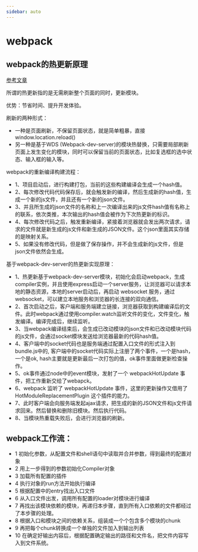 ```yaml
---
sidebar: auto
---
```


# webpack

## webpack的热更新原理
[参考文章](https://juejin.cn/post/6844904008432222215#heading-2)

所谓的热更新指的是无需刷新整个页面的同时，更新模块。

优势：节省时间、提升开发体验。

刷新的两种形式：
  - 一种是页面刷新，不保留页面状态，就是简单粗暴，直接window.location.reload()
  - 另一种是基于WDS (Webpack-dev-server)的模块热替换，只需要局部刷新页面上发生变化的模块，同时可以保留当前的页面状态，比如复选框的选中状态、输入框的输入等。

webpack的重新编译构建流程：
- 1、项目启动后，进行构建打包，当前的这些构建编译会生成一个hash值。
- 2、每次修改代码代码保存后，就会触发新的编译，然后生成新的hash值，生成一个新的js文件，并且还有一个新的json文件。
- 3、并且所生成的json文件的名称和上一次编译出来的js文件hash值有名称上的联系，依次类推，本次输出的hash值会被作为下次热更新的标识。
- 4、每次修改代码之后，触发重新编译，紧接着浏览器就会发出两次请求，请求的文件就是新生成的js文件和新生成的JSON文件。这个json里面其实存储的是映射关系。
- 5、如果没有修改代码，但是做了保存操作，并不会生成新的js文件，但是json文件依然会生成。

基于webpack-dev-server的热更新实现原理：
- 1、热更新基于webpack-dev-server模块，初始化会启动webpack，生成compiler实例，并且使用express启动一个server服务，让浏览器可以请求本地的静态资源，本地的server启动后，再启动 websocket 服务，通过websocket，可以建立本地服务和浏览器的长连接的双向通信。
- 2、首次启动之后，客户端和服务端建立链接，浏览器获取到构建编译后的文件。此时webpack通过使用compiler.watch监听文件的变化，文件变化，触发编译。编译完成后，继续监听。
- 3、当webpack编译结束后，会生成已改动模块的json文件和已改动模块代码的js文件，会通过socket模块发送给浏览器最新的代码hash值。
- 4、客户端中的socket代码也是服务端通过配置入口文件的形式注入到bundle.js中的, 客户端中的socket代码实际上注册了两个事件，一个是hash，一个是ok, hash主要就是更新最后一次打包的值，ok事件里面做更新检查操作。
- 5、ok事件通过node中的event模块，发射了一个 webpackHotUpdate 事件，把工作重新交给了webapck。
- 6、webpack 监听了 webpackHotUpdate 事件，这里的更新操作又借用了 HotModuleReplacementPlugin 这个插件的能力。
- 7、此时客户端会向服务端发起ajax请求，把生成的新的JSON文件和js文件请求回来。然后替换和删除旧模块。然后执行代码。
- 8、当模块热重载失败后，会进行浏览器的刷新。
 

## webpack工作流：
- 1 初始化参数，从配置文件和shell语句中读取并合并参数，得到最终的配置对象
- 2 用上一步得到的参数初始化Compiler对象
- 3 加载所有配置的插件
- 4 执行对象的run方法开始执行编译
- 5 根据配置中的entry找出入口文件
- 6 从入口文件出发，调用所有配置的loader对模块进行编译
- 7 再找出该模块依赖的模块，再递归本步骤，直到所有入口依赖的文件都经过了本步骤的处理。
- 8 根据入口和模块之间的依赖关系，组装成一个个包含多个模块的chunk
- 9 再把每个chunk转换成一个单独的文件加入到输出列表
- 10 在确定好输出内容后，根据配置确定输出的路径和文件名，把文件内容写入到文件系统。

